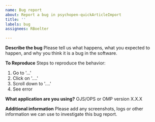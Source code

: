 ```yaml
---
name: Bug report
about: Report a bug in psychopen-quickArticleImport
title: ''
labels: bug
assignees: RBoelter

---
```


**Describe the bug**
Please tell us what happens, what you expected to happen, and why you think it is a bug in the software.

**To Reproduce**
Steps to reproduce the behavior:
1. Go to '...'
2. Click on '....'
3. Scroll down to '....'
4. See error

**What application are you using?**
 OJS/OPS or OMP version X.X.X

**Additional information**
Please add any screenshots, logs or other information we can use to investigate this bug report.
